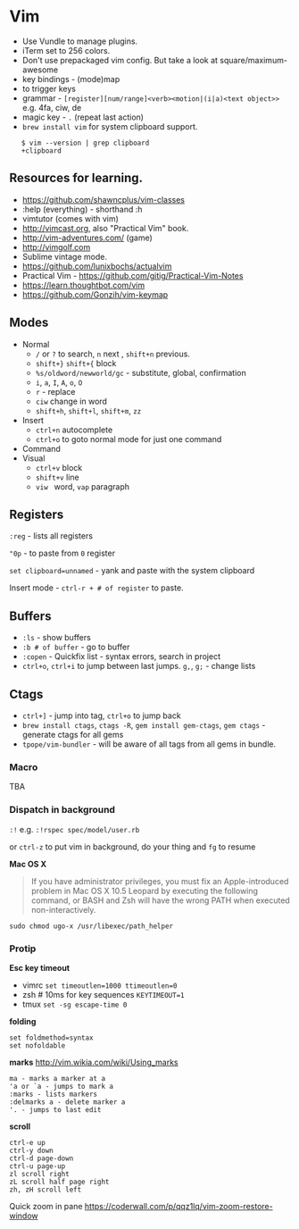 # Vim

* Use Vundle to manage plugins.
* iTerm set to 256 colors.
* Don't use prepackaged vim config. But take a look at square/maximum-awesome
* key bindings - (mode)map <key> <command>
* <leader> to trigger keys
* grammar - `[register][num/range]<verb><motion|(i|a)<text object>>` e.g. 4fa, ciw, de
* magic key - `.` (repeat last action)
* `brew install vim` for system clipboard support.
```  
   $ vim --version | grep clipboard  
   +clipboard  
```

## Resources for learning.

* https://github.com/shawncplus/vim-classes
* :help (everything) - shorthand :h
* vimtutor (comes with vim)
* http://vimcast.org, also "Practical Vim" book.
* http://vim-adventures.com/ (game)
* http://vimgolf.com
* Sublime vintage mode.
* https://github.com/lunixbochs/actualvim
* Practical Vim - https://github.com/gitig/Practical-Vim-Notes 
* https://learn.thoughtbot.com/vim
* https://github.com/Gonzih/vim-keymap

## Modes

* Normal
  * `/` or `?` to search, `n` next , `shift+n` previous.
  * `shift+}` `shift+{` block
  * `%s/oldword/newworld/gc` - substitute, global, confirmation
  * `i`, `a`, `I`, `A`, `o`, `O`
  * `r` - replace
  * `ciw` change in word
  * `shift+h`, `shift+l`, `shift+m`, `zz`
* Insert
  * `ctrl+n` autocomplete
  * `ctrl+o` to goto normal mode for just one command
* Command
* Visual
  * `ctrl+v` block
  * `shift+v` line
  * `viw ` word, `vap` paragraph

## Registers

`:reg` - lists all registers

`"0p` - to paste from `0` register

`set clipboard=unnamed` - yank and paste with the system clipboard

Insert mode - `ctrl-r + # of register` to paste.

## Buffers

* `:ls` - show buffers
* `:b # of buffer` - go to buffer
* `:copen` - Quickfix list - syntax errors, search in project
* `ctrl+o`, `ctrl+i` to jump between last jumps. `g,`, `g;` - change lists

## Ctags

* `ctrl+]` - jump into tag, `ctrl+o` to jump back
* `brew install ctags`, `ctags -R`, `gem install gem-ctags`, `gem ctags` - generate ctags for all gems
* `tpope/vim-bundler` - will be aware of all tags from all gems in bundle.

### Macro

TBA

### Dispatch in background 

`:!`
e.g. `:!rspec spec/model/user.rb`

or `ctrl-z` to put vim in background, do your thing and `fg` to resume

__Mac OS X__
> If you have administrator privileges, you must fix an Apple-introduced problem in Mac OS X 10.5 Leopard by executing the following command, or BASH and Zsh will have the wrong PATH when executed non-interactively.

`sudo chmod ugo-x /usr/libexec/path_helper`

### Protip

__Esc key timeout__
* vimrc `set timeoutlen=1000 ttimeoutlen=0`
* zsh # 10ms for key sequences `KEYTIMEOUT=1`
* tmux `set -sg escape-time 0`

__folding__
```
set foldmethod=syntax
set nofoldable
```

__marks__ http://vim.wikia.com/wiki/Using_marks
```
ma - marks a marker at a
'a or `a - jumps to mark a
:marks - lists markers
:delmarks a - delete marker a
'. - jumps to last edit
```
__scroll__
```
ctrl-e up
ctrl-y down
ctrl-d page-down
ctrl-u page-up
zl scroll right
zL scroll half page right
zh, zH scroll left
```

Quick zoom in pane
https://coderwall.com/p/qqz1lq/vim-zoom-restore-window
